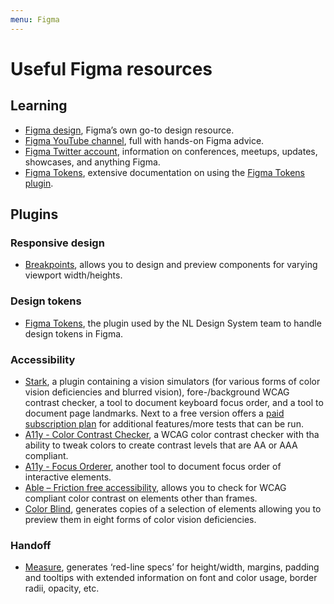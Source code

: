 ```yaml
---
menu: Figma
---
```


# Useful Figma resources

## Learning

- [Figma design](https://help.figma.com/hc/en-us/categories/360002042553-Figma-design), Figma’s own go-to design resource.
- [Figma YouTube channel](https://www.youtube.com/channel/UCQsVmhSa4X-G3lHlUtejzLA), full with hands-on Figma advice.
- [Figma Twitter account](https://twitter.com/figmadesign), information on conferences, meetups, updates, showcases, and anything Figma.
- [Figma Tokens](https://docs.tokens.studio/), extensive documentation on using the [Figma Tokens plugin](https://www.figma.com/community/plugin/843461159747178978/Figma-Tokens).

## Plugins

### Responsive design

- [Breakpoints](https://www.figma.com/community/plugin/824289601590456356/Breakpoints), allows you to design and preview components for varying viewport width/heights.

### Design tokens

- [Figma Tokens](https://www.figma.com/community/plugin/843461159747178978/Figma-Tokens), the plugin used by the NL Design System team to handle design tokens in Figma.

### Accessibility

- [Stark](https://www.figma.com/community/plugin/732603254453395948/Stark), a plugin containing a vision simulators (for various forms of color vision deficiencies and blurred vision), fore-/background WCAG contrast checker, a tool to document keyboard focus order, and a tool to document page landmarks. Next to a free version offers a [paid subscription plan](https://www.getstark.co/pricing/) for additional features/more tests that can be run.
- [A11y - Color Contrast Checker](https://www.figma.com/community/plugin/733159460536249875/A11y---Color-Contrast-Checker), a WCAG color contrast checker with tha ability to tweak colors to create contrast levels that are AA or AAA compliant.
- [A11y - Focus Orderer](https://www.figma.com/community/plugin/731310036968334777/A11y---Focus-Orderer), another tool to document focus order of interactive elements.
- [Able – Friction free accessibility](https://www.figma.com/community/plugin/734693888346260052/Able-%E2%80%93-Friction-free-accessibility), allows you to check for WCAG compliant color contrast on elements other than frames.
- [Color Blind](https://www.figma.com/community/plugin/733343906244951586/Color-Blind), generates copies of a selection of elements allowing you to preview them in eight forms of color vision deficiencies.

### Handoff

- [Measure](https://www.figma.com/community/plugin/739918456607459153/Measure), generates ‘red-line specs’ for height/width, margins, padding and tooltips with extended information on font and color usage, border radii, opacity, etc.
